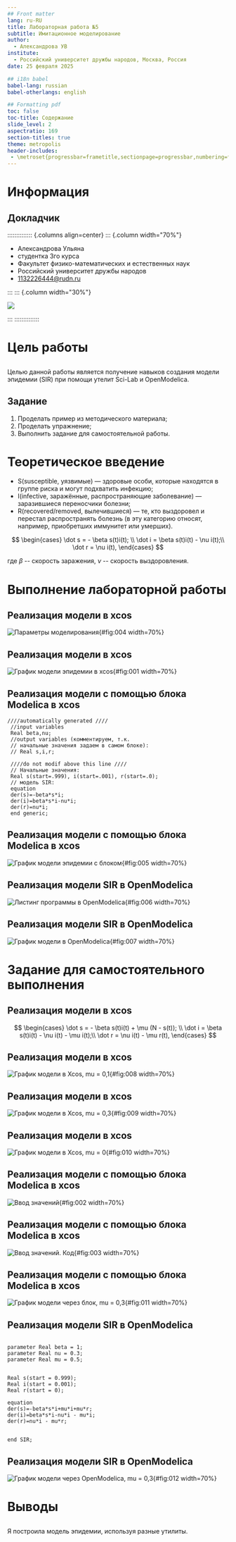 ```yaml
---
## Front matter
lang: ru-RU
title: Лабораторная работа №5
subtitle: Имитационное моделирование
author:
  - Александрова УВ
institute:
  - Российский университет дружбы народов, Москва, Россия
date: 25 февраля 2025

## i18n babel
babel-lang: russian
babel-otherlangs: english

## Formatting pdf
toc: false
toc-title: Содержание
slide_level: 2
aspectratio: 169
section-titles: true
theme: metropolis
header-includes:
 - \metroset{progressbar=frametitle,sectionpage=progressbar,numbering=fraction}
---
```


# Информация

## Докладчик

:::::::::::::: {.columns align=center}
::: {.column width="70%"}

  * Александрова Ульяна
  * студентка 3го курса
  * Факультет физико-математических и естественных наук
  * Российский университет дружбы народов
  * [1132226444@rudn.ru](mailto:1132226444@rudn.ru)

:::
::: {.column width="30%"}

![](./image/yana.jpg)

:::
::::::::::::::


# Цель работы

## 

Целью данной работы является получение навыков создания модели эпидемии (SIR) при помощи утелит Sci-Lab и OpenModelica.

## Задание

1. Проделать пример из методического материала;
2. Проделать упражнение;
3. Выполнить задание для самостоятельной работы.


# Теоретическое введение

- S(susceptible, уязвимые) — здоровые особи, которые находятся в группе риска и могут подхватить инфекцию;
- I(infective, заражённые, распространяющие заболевание) — заразившиеся переносчики болезни;
- R(recovered/removed, вылечившиеся) — те, кто выздоровел и перестал распространять болезнь (в эту категорию относят, например, приобретших иммунитет или умерших).

$$
\begin{cases}
  \dot s = - \beta s(t)i(t); \\
  \dot i = \beta s(t)i(t) - \nu i(t);\\
  \dot r = \nu i(t),
\end{cases}
$$

где $\beta$ -- скорость заражения, $\nu$ -- скорость выздоровления.

# Выполнение лабораторной работы

## Реализация модели в xcos

![Параметры моделирования](image/11.png){#fig:004 width=70%}

## Реализация модели в xcos

![График модели эпидемии в xcos](image/1.png){#fig:001 width=70%}

## Реализация модели с помощью блока Modelica в xcos

```
////automatically generated ////
 //input variables
 Real beta,nu;
 //output variables (комментируем, т.к.
 // начальные значения задаем в самом блоке):
 // Real s,i,r;
 
 ////do not modif above this line ////
 // Начальные значения:
 Real s(start=.999), i(start=.001), r(start=.0);
 // модель SIR:
 equation
 der(s)=-beta*s*i;
 der(i)=beta*s*i-nu*i;
 der(r)=nu*i;
 end generic;
```

## Реализация модели с помощью блока Modelica в xcos

![График модели эпидемии с блоком](image/2.png){#fig:005 width=70%}

## Реализация модели SIR в OpenModelica

![Листинг программы в OpenModelica](image/4.png){#fig:006 width=70%}

## Реализация модели SIR в OpenModelica

![График модели в OpenModelica](image/3.png){#fig:007 width=70%}

# Задание для самостоятельного выполнения

## Реализация модели в xcos

$$
\begin{cases}
  \dot s = - \beta s(t)i(t) + \mu (N - s(t)); \\
  \dot i = \beta s(t)i(t) - \nu i(t) - \mu i(t);\\
  \dot r = \nu i(t) - \mu r(t),
\end{cases}
$$

## Реализация модели в xcos

![График модели в Xcos, mu = 0,1](image/5.png){#fig:008 width=70%}

## Реализация модели в xcos

![График модели в Xcos, mu = 0,3](image/6.png){#fig:009 width=70%}

## Реализация модели в xcos

![График модели в Xcos, mu = 0](image/7.png){#fig:010 width=70%}

## Реализация модели с помощью блока Modelica в xcos

![Ввод значений](image/13.png){#fig:002 width=70%}

## Реализация модели с помощью блока Modelica в xcos

![Ввод значений. Код](image/14.png){#fig:003 width=70%}

## Реализация модели с помощью блока Modelica в xcos

![График модели через блок, mu = 0,3](image/8.png){#fig:011 width=70%} 

## Реализация модели SIR в OpenModelica

```model SIR

parameter Real beta = 1;
parameter Real nu = 0.3;
parameter Real mu = 0.5;


Real s(start = 0.999);
Real i(start = 0.001);
Real r(start = 0);

equation
der(s)=-beta*s*i+mu*i+mu*r;
der(i)=beta*s*i-nu*i - mu*i;
der(r)=nu*i - mu*r;


end SIR;

```

## Реализация модели SIR в OpenModelica

![График модели через OpenModelica, mu = 0,3](image/9.png){#fig:012 width=70%} 

# Выводы

## 

Я построила модель эпидемии, используя разные утилиты.

